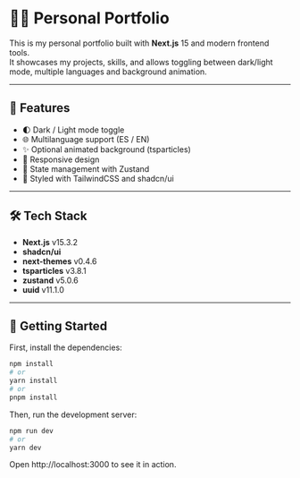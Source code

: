 # 🧑‍💻 Personal Portfolio

This is my personal portfolio built with **Next.js** 15 and modern frontend tools.  
It showcases my projects, skills, and allows toggling between dark/light mode, multiple languages and background animation.

---

## 🚀 Features

- 🌓 Dark / Light mode toggle
- 🌐 Multilanguage support (ES / EN)
- ✨ Optional animated background (tsparticles)
- 📱 Responsive design
- 🧠 State management with Zustand
- 🎨 Styled with TailwindCSS and shadcn/ui

---

## 🛠️ Tech Stack

- **Next.js** v15.3.2
- **shadcn/ui**
- **next-themes** v0.4.6
- **tsparticles** v3.8.1
- **zustand** v5.0.6
- **uuid** v11.1.0

---

## 🧪 Getting Started

First, install the dependencies:

```bash
npm install
# or
yarn install
# or
pnpm install
```

Then, run the development server:
```bash
npm run dev
# or
yarn dev
```
Open http://localhost:3000 to see it in action.
